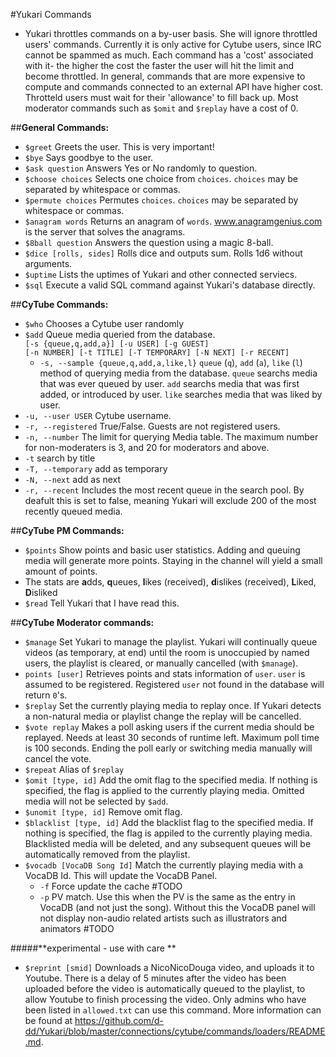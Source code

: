 #Yukari Commands

* Yukari throttles commands on a by-user basis. She will ignore throttled users' commands. Currently it is only active for Cytube users, since IRC cannot be spammed as much. Each command has a 'cost' associated with it- the higher the cost the faster the user will hit the limit and become throttled. In general, commands that are more expensive to compute and commands connected to an external API have higher cost. Throtteld users must wait for their 'allowance' to fill back up. Most moderator commands such as `$omit` and `$replay` have a cost of 0.

##**General Commands:**
- `$greet` Greets the user. This is very important!
- `$bye` Says goodbye to the user.
- `$ask question` Answers Yes or No randomly to question.
- `$choose choices` Selects one choice from `choices`. `choices` may be separated by whitespace or commas.
- `$permute choices` Permutes `choices`. `choices` may be separated by whitespace or commas.
- `$anagram words` Returns an anagram of `words`. www.anagramgenius.com is the server that solves the anagrams.
- `$8ball question` Answers the question using a magic 8-ball.
- `$dice [rolls, sides]` Rolls dice and outputs sum. Rolls 1d6 without arguments. 
- `$uptime` Lists the uptimes of Yukari and other connected serviecs.
- `$sql` Execute a valid SQL command against Yukari's database directly.

##**CyTube Commands:**
- `$who` Chooses a Cytube user randomly 
- `$add` Queue media queried from the database.  
 `[-s {queue,q,add,a}] [-u USER] [-g GUEST]`  
 `[-n NUMBER] [-t TITLE] [-T TEMPORARY] [-N NEXT] [-r RECENT]`
  - `-s, --sample {queue,q,add,a,like,l}` `queue` (`q`), `add` (`a`), `like` (`l`) method of querying media from the database. `queue` searchs media that was ever queued by user. `add` searchs media that was first added, or introduced by user. `like` searches media that was liked by user.
 - `-u, --user USER` Cytube username.
 - `-r, --registered` True/False. Guests are not registered users.
 - `-n, --number` The limit for querying Media table. The maximum number for non-moderaters is 3, and 20 for moderators and above.
 - `-t` search by title
 - `-T, --temporary` add as temporary
 - `-N, --next` add as next
 - `-r, --recent` Includes the most recent queue in the search pool. By deafult this is set to false, meaning Yukari will exclude 200 of the most recently queued media.



##**CyTube PM Commands:**
- `$points`  Show points and basic user statistics. Adding and queuing media will generate more points. Staying in the channel will yield a small amount of points.  
- The stats are <b>a</b>dds, <b>q</b>ueues, <b>l</b>ikes (received), <b>d</b>islikes (received), <b>L</b>iked, <b>D</b>isliked
- `$read` Tell Yukari that I have read this.

##**CyTube Moderator commands:**
- `$manage` Set Yukari to manage the playlist. Yukari will continually queue videos (as temporary, at end) until the room is unoccupied by named users, the playlist is cleared, or manually cancelled (with `$manage`). 
- `points [user]` Retrieves points and stats information of `user`. `user` is assumed to be registered. Registered `user` not found in the database will return `0`'s.
- `$replay` Set the currently playing media to replay once. If Yukari detects a non-natural media or playlist change the replay will be cancelled.
- `$vote replay` Makes a poll asking users if the current media should be replayed. Needs at least 30 seconds of runtime left. Maximum poll time is 100 seconds. Ending the poll early or switching media manually will cancel the vote.
- `$repeat` Alias of `$replay`
- `$omit [type, id]` Add the omit flag to the specified media. If nothing is specified, the flag is applied to the currently playing media. Omitted media will not be selected by `$add`.
- `$unomit [type, id]` Remove omit flag.
- `$blacklist [type, id]` Add the blacklist flag to the specified media. If nothing is specified, the flag is appiled to the currently playing media. Blacklisted media will be deleted, and any subsequent queues will be automatically removed from the playlist.
- `$vocadb [VocaDB Song Id]` Match the currently playing media with a VocaDB Id. This will update the VocaDB Panel.
  -   `-f` Force update the cache #TODO
  -   `-p` PV match. Use this when the PV is the same as the entry in VocaDB (and not just the song). Without this the VocaDB panel will not display non-audio related artists such as illustrators and animators #TODO  


#####**experimental - use with care **
- `$reprint [smid]` Downloads a NicoNicoDouga video, and uploads it to Youtube. There is a delay of 5 minutes after the video has been uploaded before the video is automatically queued to the playlist, to allow Youtube to finish processing the video. Only admins who have been listed in `allowed.txt` can use this command. More information can be found at https://github.com/d-dd/Yukari/blob/master/connections/cytube/commands/loaders/README.md.
